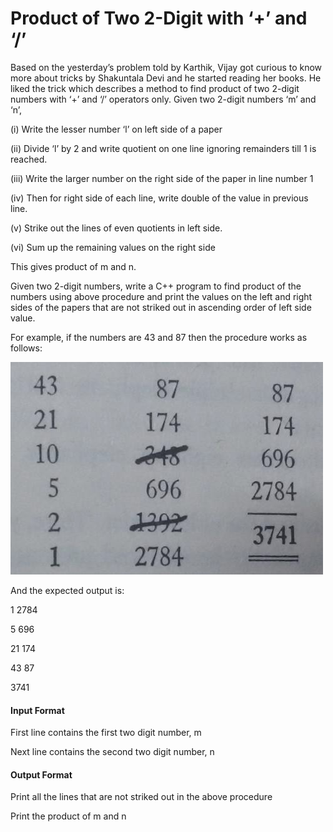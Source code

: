 # Product of Two 2-Digit with ‘+’ and ‘/’

Based on the yesterday’s problem told by Karthik, Vijay got curious to know
more about tricks by Shakuntala Devi and he started reading her books. He
liked the trick which describes a method to find product of two 2-digit numbers
with ‘+’ and ‘/’ operators only. Given two 2-digit numbers ‘m’ and ‘n’,

(i) Write the lesser number ‘l’ on left side of a paper

(ii) Divide ‘l’ by 2 and write quotient on one line ignoring remainders till 1 is
reached.

(iii) Write the larger number on the right side of the paper in line number 1

(iv) Then for right side of each line, write double of the value in previous line.

(v) Strike out the lines of even quotients in left side.

(vi) Sum up the remaining values on the right side

This gives product of m and n.

Given two 2-digit numbers, write a C++ program to find product of the
numbers using above procedure and print the values on the left and right sides
of the papers that are not striked out in ascending order of left side value.

For example, if the numbers are 43 and 87 then the procedure works as follows:

![image](./pic.jpeg)

And the expected output is:

1 2784

5 696

21 174

43 87

3741

#### Input Format

First line contains the first two digit number, m

Next line contains the second two digit number, n

#### Output Format

Print all the lines that are not striked out in the above procedure

Print the product of m and n